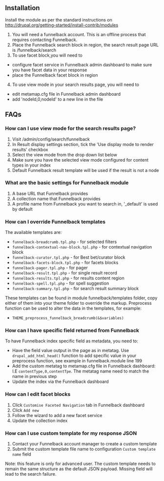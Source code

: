 ## Installation
Install the module as per the standard instructions on http://drupal.org/getting-started/install-contrib/modules

1. You will need a funnelback account. This is an offline process that requires contacting Funnelback.
2. Place the Funnelback search block in region, the search result page URL is /funnelback/search
3. To use facet block,you will need to
  * configure facet service in Funnelback admin dashboard to make sure you have facet data in your response
  * place the Funnelback facet block in region
4. To use view mode in your search results page, you will need to
  * edit metamap.cfg file in Funnelback admin dashboard
  * add 'nodeId,0,nodeId' to a new line in the file

## FAQs

### How can I use view mode for the search results page?
1. Visit /admin/config/search/funnelback
2. In Result display settings section, tick the 'Use display mode to render results' checkbox
3. Select the view mode from the drop down list below
4. Make sure you have the selected view mode configured for content types in your index
5. Default Funnelback result template will be used if the result is not a node

### What are the basic settings for Funnelback module
1. A base URL that Funnelback provides
2. A collection name that Funnelback provides
3. A profile name from Funnelback you want to search in, '_default' is used by default

### How can I override Funnelback templates
The available templates are:
* `funnelback-breadcrumb.tpl.php` - for selected filters
* `funnelback-contextual-nav-block.tpl.php` - for contextual navigation block
* `funnelback-curator.tpl.php` - for Best bet/curator block
* `funnelback-facets-block.tpl.php` - for facets blocks
* `funnelback-pager.tpl.php` - for pager
* `funnelback-result.tpl.php` - for single result record
* `funnelback-results.tpl.php` - for results content region
* `funnelback-spell.tpl.php` - for spell suggestion
* `funnelback-summary.tpl.php` - for search result summary block

These templates can be found in module funnelback/templates folder, copy either of them into your theme folder to override the markup.
Preprocess function can be used to alter the data in the templates, for example:
* `THEME_preprocess_funnelback_breadcrumb(&$variables)`

### How can I have specific field returned from Funnelback
To have Funnelback index specific field as metadata, you need to:
* Have the field value output in the page as in metatag. Use `drupal_add_html_head()` function to add specific value in your preprocess function, see example in funnelback.module line 199
* Add the custom metatag to metamap.cfg file in Funnelback dashboard: I.E `contentType,0,contentTpe`. The metatag name need to match the name in previous step
* Update the index via the Funnelback dashboard

### How can I edit facet blocks
1. Click `Customise Faceted Navigation` tab in Funnelback dashboard
2. Click `Add new`
3. Follow the wizard to add a new facet service
4. Update the collection index
   
### How can I use custom template for my response JSON
1. Contact your Funnelback account manager to create a custom template
2. Submit the custom template file name to configuration `Custom template name` field

Note: this feature is only for advanced user. The custom template needs to remain the same structure as the default JSON payload. Missing field will lead to the search failure.